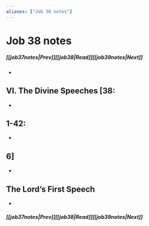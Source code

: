 ```yaml
---
aliases: ["Job 38 notes"]
---
```

# Job 38 notes
##### <span class=arrow-left></span>[[job37notes|Prev]]<span class=navigation-separator></span>[[job38|Read]]<span class=navigation-separator></span>[[job39notes|Next]]<span class=arrow-right></span>
- 
## VI. The Divine Speeches [38:
- 
## 1-42:
- 
## 6]
- 
## The Lord’s First Speech
- 
##### <span class=arrow-left></span>[[job37notes|Prev]]<span class=navigation-separator></span>[[job38|Read]]<span class=navigation-separator></span>[[job39notes|Next]]<span class=arrow-right></span>